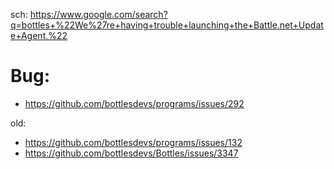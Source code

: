 sch: https://www.google.com/search?q=bottles+%22We%27re+having+trouble+launching+the+Battle.net+Update+Agent.%22

# Bug:
- https://github.com/bottlesdevs/programs/issues/292

old:
- https://github.com/bottlesdevs/programs/issues/132
- https://github.com/bottlesdevs/Bottles/issues/3347
